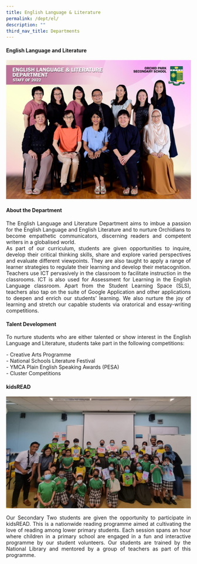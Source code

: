 ```yaml
---
title: English Language & Literature
permalink: /dept/el/
description: ""
third_nav_title: Departments
---
```

<div align="justify">
<h4>English Language and Literature</h4>
<img src="/images/Departments/EL/el1.jpg">
<h4>About the Department</h4>
<p>The English Language and Literature Department aims to imbue a passion for the English Language and English Literature and to nurture Orchidians to become empathetic communicators, discerning readers and competent writers in a globalised world.<br>
As part of our curriculum, students are given opportunities to inquire, develop their critical thinking skills, share and explore varied perspectives and evaluate different viewpoints. They are also taught to apply a range of learner strategies to regulate their learning and develop their metacognition. Teachers use ICT pervasively in the classroom to facilitate instruction in the classrooms. ICT is also used for Assessment for Learning in the English Language classroom. Apart from the Student Learning Space (SLS), teachers also tap on the suite of Google Application and other applications to deepen and enrich our students’ learning. We also nurture the joy of learning and stretch our capable students via oratorical and essay-writing competitions.</p>
	
<h4>Talent Development</h4>
<p>To nurture students who are either talented or show interest in the English Language and Literature, students take part in the following competitions:</p>
<p>
- Creative Arts Programme<br>
- National Schools Literature Festival<br>
- YMCA Plain English Speaking Awards (PESA)<br>
- Cluster Competitions</p>
	
<h4>kidsREAD</h4>
<img src="/images/Departments/EL/el2.jpg">
<p>Our Secondary Two students are given the opportunity to participate in kidsREAD. This is a nationwide reading programme aimed at cultivating the love of reading among lower primary students. Each session spans an hour where children in a primary school are engaged in a fun and interactive programme by our student volunteers. Our students are trained by the National Library and mentored by a group of teachers as part of this programme.</p>

</div>
